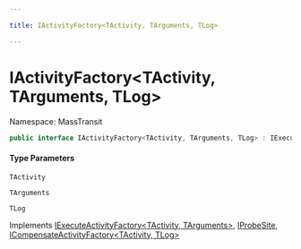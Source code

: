 ```yaml
---

title: IActivityFactory<TActivity, TArguments, TLog>

---
```


# IActivityFactory\<TActivity, TArguments, TLog\>

Namespace: MassTransit

```csharp
public interface IActivityFactory<TActivity, TArguments, TLog> : IExecuteActivityFactory<TActivity, TArguments>, IProbeSite, ICompensateActivityFactory<TActivity, TLog>
```

#### Type Parameters

`TActivity`<br/>

`TArguments`<br/>

`TLog`<br/>

Implements [IExecuteActivityFactory\<TActivity, TArguments\>](../masstransit/iexecuteactivityfactory-2), [IProbeSite](../masstransit/iprobesite), [ICompensateActivityFactory\<TActivity, TLog\>](../masstransit/icompensateactivityfactory-2)
